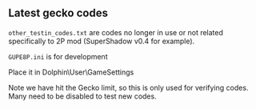 ## Latest gecko codes
`other_testin_codes.txt` are codes no longer in use or not related specifically to 2P mod (SuperShadow v0.4 for example).

`GUPE8P.ini` is for development

Place it in Dolphin\User\GameSettings

Note we have hit the Gecko limit, so this is only used for verifying codes. Many need to be disabled to test new codes.